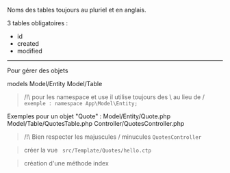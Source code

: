 Noms des tables toujours au pluriel et en anglais.

3 tables obligatoires :

- id
- created
- modified



---------------------------

Pour gérer des objets

models
Model/Entity
Model/Table


> /!\ pour les namespace et use il utilise toujours des \ au lieu de /
`exemple : namespace App\Model\Entity;`

Exemples pour un objet "Quote" :
Model/Entity/Quote.php
Model/Table/QuotesTable.php
Controller/QuotesController.php

> /!\ Bien respecter les majuscules / minucules
`QuotesController`

> créer la vue
` src/Template/Quotes/hello.ctp`

> création d'une méthode index



